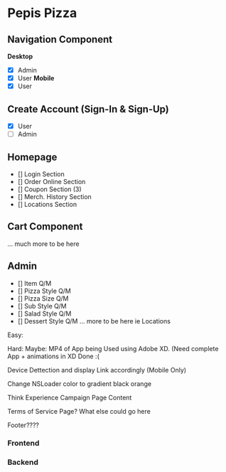 # Pepis Pizza

## Navigation Component
**Desktop** 
*  [x] Admin
*  [x] User 
**Mobile**  
*  [x] User

## Create Account (Sign-In & Sign-Up)
* [x] User
* [ ] Admin

## Homepage
* [] Login Section
* [] Order Online Section
* [] Coupon Section (3)
* [] Merch. History Section
* [] Locations Section

## Cart Component
... much more to be here

## Admin
* []  Item Q/M
* []  Pizza Style Q/M
* []  Pizza Size Q/M
* []  Sub Style Q/M
* []  Salad Style Q/M
* []  Dessert Style Q/M
... more to be here ie Locations 


Easy:

Hard:
Maybe:
MP4 of App being Used using Adobe XD. (Need complete App + animations in XD Done :( 

Device Dettection and display Link accordingly (Mobile Only) 

Change NSLoader color to gradient black orange

Think Experience Campaign Page Content

Terms of Service Page? What else could go here 

Footer????


### Frontend


### Backend


